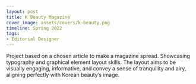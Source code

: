 ```yaml
---
layout: post
title: K Beauty Magazine
cover_image: assets/covers/k-beauty.png
timeline: Spring 2022
tags:
- Editorial Designer
---
```


Project based on a chosen article to make a magazine spread. Showcasing typography and graphical element layout skills. The layout aims to be visually engaging, informative, and convey a sense of tranquility and airy, aligning perfectly with Korean beauty’s image.